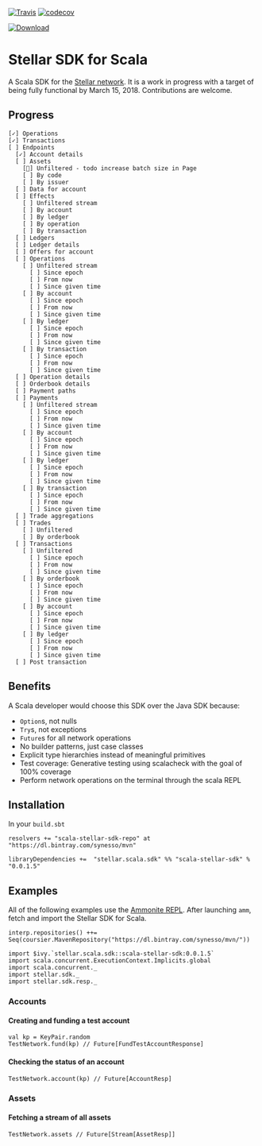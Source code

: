 [![Travis](https://travis-ci.org/Synesso/scala-stellar-sdk.svg?branch=master)](https://travis-ci.org/Synesso/scala-stellar-sdk)
[![codecov](https://codecov.io/gh/Synesso/scala-stellar-sdk/branch/master/graph/badge.svg)](https://codecov.io/gh/Synesso/scala-stellar-sdk)

[![Download](https://api.bintray.com/packages/synesso/mvn/scala-stellar-sdk/images/download.svg)](https://bintray.com/synesso/mvn/scala-stellar-sdk/_latestVersion)

# Stellar SDK for Scala

A Scala SDK for the [Stellar network](https://www.stellar.org/). It is a work in progress with a target of being fully functional
by March 15, 2018. Contributions are welcome.

## Progress

```
[✓] Operations
[✓] Transactions
[ ] Endpoints
  [✓] Account details
  [ ] Assets
    [🚀] Unfiltered - todo increase batch size in Page
    [ ] By code
    [ ] By issuer
  [ ] Data for account
  [ ] Effects
    [ ] Unfiltered stream
    [ ] By account
    [ ] By ledger
    [ ] By operation
    [ ] By transaction
  [ ] Ledgers
  [ ] Ledger details
  [ ] Offers for account
  [ ] Operations
    [ ] Unfiltered stream
      [ ] Since epoch
      [ ] From now
      [ ] Since given time
    [ ] By account
      [ ] Since epoch
      [ ] From now
      [ ] Since given time
    [ ] By ledger
      [ ] Since epoch
      [ ] From now
      [ ] Since given time
    [ ] By transaction
      [ ] Since epoch
      [ ] From now
      [ ] Since given time
  [ ] Operation details
  [ ] Orderbook details
  [ ] Payment paths
  [ ] Payments
    [ ] Unfiltered stream
      [ ] Since epoch
      [ ] From now
      [ ] Since given time
    [ ] By account
      [ ] Since epoch
      [ ] From now
      [ ] Since given time
    [ ] By ledger
      [ ] Since epoch
      [ ] From now
      [ ] Since given time
    [ ] By transaction
      [ ] Since epoch
      [ ] From now
      [ ] Since given time
  [ ] Trade aggregations
  [ ] Trades
    [ ] Unfiltered
    [ ] By orderbook
  [ ] Transactions
    [ ] Unfiltered
      [ ] Since epoch
      [ ] From now
      [ ] Since given time
    [ ] By orderbook
      [ ] Since epoch
      [ ] From now
      [ ] Since given time
    [ ] By account
      [ ] Since epoch
      [ ] From now
      [ ] Since given time
    [ ] By ledger
      [ ] Since epoch
      [ ] From now
      [ ] Since given time
  [ ] Post transaction
```

## Benefits

A Scala developer would choose this SDK over the Java SDK because:

* `Option`s, not nulls
* `Try`s, not exceptions
* `Future`s for all network operations
* No builder patterns, just case classes
* Explicit type hierarchies instead of meaningful primitives
* Test coverage: Generative testing using scalacheck with the goal of 100% coverage
* Perform network operations on the terminal through the scala REPL

## Installation

In your `build.sbt`

```
resolvers += "scala-stellar-sdk-repo" at "https://dl.bintray.com/synesso/mvn"

libraryDependencies +=  "stellar.scala.sdk" %% "scala-stellar-sdk" % "0.0.1.5"
```

## Examples

All of the following examples use the [Ammonite REPL](http://ammonite.io/). After launching `amm`, fetch and import the
Stellar SDK for Scala.

```
interp.repositories() ++= Seq(coursier.MavenRepository("https://dl.bintray.com/synesso/mvn/"))

import $ivy.`stellar.scala.sdk::scala-stellar-sdk:0.0.1.5`
import scala.concurrent.ExecutionContext.Implicits.global
import scala.concurrent._
import stellar.sdk._
import stellar.sdk.resp._
```

### Accounts

#### Creating and funding a test account

```
val kp = KeyPair.random
TestNetwork.fund(kp) // Future[FundTestAccountResponse]
```

#### Checking the status of an account

```
TestNetwork.account(kp) // Future[AccountResp]
```

### Assets

#### Fetching a stream of all assets

```
TestNetwork.assets // Future[Stream[AssetResp]]
```
